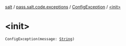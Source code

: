 [salt](../../index.md) / [pass.salt.code.exceptions](../index.md) / [ConfigException](index.md) / [&lt;init&gt;](./-init-.md)

# &lt;init&gt;

`ConfigException(message: `[`String`](https://kotlinlang.org/api/latest/jvm/stdlib/kotlin/-string/index.html)`)`